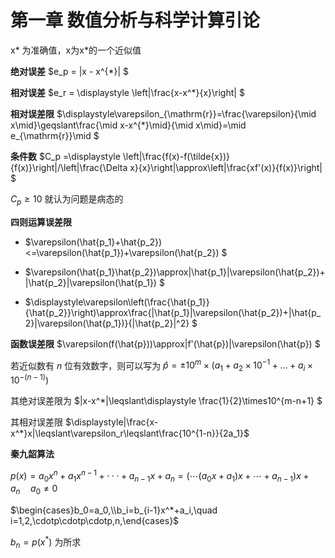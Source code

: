 # **第一章 数值分析与科学计算引论**
x* 为准确值，x为x*的一个近似值

**绝对误差** $e_p = |x - x^{*}| $

**相对误差** $e_r = \displaystyle \left|\frac{x-x^*}{x}\right| $

**相对误差限** $\displaystyle\varepsilon_{\mathrm{r}}=\frac{\varepsilon}{\mid x\mid}\geqslant\frac{\mid x-x^{*}\mid}{\mid x\mid}=\mid e_{\mathrm{r}}\mid $

**条件数** $C_p =\displaystyle \left|\frac{f(x)-f(\tilde{x})}{f(x)}\right|/\left|\frac{\Delta x}{x}\right|\approx\left|\frac{xf'(x)}{f(x)}\right|  $

$C_p\geqslant 10$ 就认为问题是病态的

**四则运算误差限**

- $\varepsilon(\hat{p_1}+\hat{p_2})<=\varepsilon(\hat{p_1})+\varepsilon(\hat{p_2}) $

- $\varepsilon(\hat{p_1}\hat{p_2})\approx|\hat{p_1}|\varepsilon(\hat{p_2})+|\hat{p_2}|\varepsilon(\hat{p_1}) $

- $\displaystyle\varepsilon\left(\frac{\hat{p_1}}{\hat{p_2}}\right)\approx\frac{|\hat{p_1}|\varepsilon(\hat{p_2})+|\hat{p_2}|\varepsilon(\hat{p_1})}{|\hat{p_2}|^2} $

**函数误差限** $\varepsilon(f(\hat{p}))\approx|f'(\hat{p})|\varepsilon(\hat{p}) $

若近似数有 $n$ 位有效数字，则可以写为 $\hat{p}=\pm10^m\times(a_1+a_2\times10^{-1}+\ldots+a_i\times10^{-(n-1)})$ 

其绝对误差限为 $|x-x^*|\leqslant\displaystyle \frac{1}{2}\times10^{m-n+1} $

其相对误差限 $\displaystyle|\frac{x-x^*}x|\leqslant\varepsilon_r\leqslant\frac{10^{1-n}}{2a_1}$

**秦九韶算法**

$p(x)=a_0x^n+a_1x^{n-1}+\cdotp\cdotp\cdotp+a_{n-1}x+a_n=(\cdots(a_0x+a_1)x+\cdots+a_{n-1})x+a_n  \quad a_0\neq0$ 

$\begin{cases}b_0=a_0,\\b_i=b_{i-1}x^*+a_i,\quad i=1,2,\cdotp\cdotp\cdotp,n,\end{cases}$

$b_{n}=p(x^{*})$ 为所求